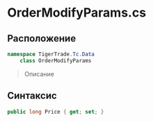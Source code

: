 
# OrderModifyParams.cs
## Расположение
```csharp
namespace TigerTrade.Tc.Data  
    class OrderModifyParams
```

> Описание

## Синтаксис
```csharp
public long Price { get; set; }
```
